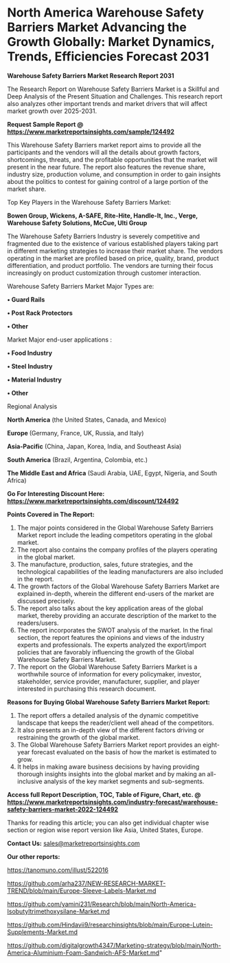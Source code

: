 # North America Warehouse Safety Barriers Market Advancing the Growth Globally: Market Dynamics, Trends, Efficiencies Forecast 2031

<strong>Warehouse Safety Barriers Market Research Report 2031</strong>

The Research Report on Warehouse Safety Barriers Market is a Skillful and Deep Analysis of the Present Situation and Challenges. This research report also analyzes other important trends and market drivers that will affect market growth over 2025-2031.

<strong>Request Sample Report @ <a href=https://www.marketreportsinsights.com/sample/124492>https://www.marketreportsinsights.com/sample/124492</a></strong>

This Warehouse Safety Barriers market report aims to provide all the participants and the vendors will all the details about growth factors, shortcomings, threats, and the profitable opportunities that the market will present in the near future. The report also features the revenue share, industry size, production volume, and consumption in order to gain insights about the politics to contest for gaining control of a large portion of the market share.

Top Key Players in the Warehouse Safety Barriers Market:

<strong>Bowen Group, Wickens, A-SAFE, Rite-Hite, Handle-It, Inc., Verge, Warehouse Safety Solutions, McCue, Ulti Group</strong>

The Warehouse Safety Barriers Industry is severely competitive and fragmented due to the existence of various established players taking part in different marketing strategies to increase their market share. The vendors operating in the market are profiled based on price, quality, brand, product differentiation, and product portfolio. The vendors are turning their focus increasingly on product customization through customer interaction.

Warehouse Safety Barriers Market Major Types are:

<strong>• Guard Rails

• Post Rack Protectors

• Other</strong>

Market Major end-user applications :

<strong>• Food Industry

• Steel Industry

• Material Industry

• Other</strong>

Regional Analysis

</u><strong><b>North America</b></strong> (the United States, Canada, and Mexico)

<strong><b>Europe </b></strong>(Germany, France, UK, Russia, and Italy)

<strong><b>Asia-Pacific</b></strong> (China, Japan, Korea, India, and Southeast Asia)

<strong><b>South America</b></strong> (Brazil, Argentina, Colombia, etc.)

<strong><b>The Middle East and Africa</b></strong> (Saudi Arabia, UAE, Egypt, Nigeria, and South Africa)

<strong>Go For Interesting Discount Here: <a href=https://www.marketreportsinsights.com/discount/124492>https://www.marketreportsinsights.com/discount/124492</a></strong>

<strong>Points Covered in The Report:</strong>
<ol>
  <li>The major points considered in the Global Warehouse Safety Barriers Market report include the leading competitors operating in the global market.</li>
  <li>The report also contains the company profiles of the players operating in the global market.</li>
  <li>The manufacture, production, sales, future strategies, and the technological capabilities of the leading manufacturers are also included in the report.</li>
  <li>The growth factors of the Global Warehouse Safety Barriers Market are explained in-depth, wherein the different end-users of the market are discussed precisely.</li>
  <li>The report also talks about the key application areas of the global market, thereby providing an accurate description of the market to the readers/users.</li>
  <li>The report incorporates the SWOT analysis of the market. In the final section, the report features the opinions and views of the industry experts and professionals. The experts analyzed the export/import policies that are favorably influencing the growth of the Global Warehouse Safety Barriers Market.</li>
  <li>The report on the Global Warehouse Safety Barriers Market is a worthwhile source of information for every policymaker, investor, stakeholder, service provider, manufacturer, supplier, and player interested in purchasing this research document.</li>
</ol>
<strong>Reasons for Buying Global Warehouse Safety Barriers Market Report:</strong>

<ol>
  <li>The report offers a detailed analysis of the dynamic competitive landscape that keeps the reader/client well ahead of the competitors.</li>
  <li>It also presents an in-depth view of the different factors driving or restraining the growth of the global market.</li>
  <li>The Global Warehouse Safety Barriers Market report provides an eight-year forecast evaluated on the basis of how the market is estimated to grow.</li>
  <li>It helps in making aware business decisions by having providing thorough insights insights into the global market and by making an all-inclusive analysis of the key market segments and sub-segments.</li>
</ol>
<strong>Access full Report Description, TOC, Table of Figure, Chart, etc. @ <a href=https://www.marketreportsinsights.com/industry-forecast/warehouse-safety-barriers-market-2022-124492>https://www.marketreportsinsights.com/industry-forecast/warehouse-safety-barriers-market-2022-124492</a></strong>


Thanks for reading this article; you can also get individual chapter wise section or region wise report version like Asia, United States, Europe.

<strong>Contact Us:</strong>
sales@marketreportsinsights.com

<strong>Our other reports:</strong>

<a href=https://tanomuno.com/illust/522016>https://tanomuno.com/illust/522016</a>

<a href=https://github.com/arha237/NEW-RESEARCH-MARKET-TREND/blob/main/Europe-Sleeve-Labels-Market.md>https://github.com/arha237/NEW-RESEARCH-MARKET-TREND/blob/main/Europe-Sleeve-Labels-Market.md</a>

<a href=https://github.com/yamini231/Research/blob/main/North-America-Isobutyltrimethoxysilane-Market.md>https://github.com/yamini231/Research/blob/main/North-America-Isobutyltrimethoxysilane-Market.md</a>

<a href=https://github.com/Hindavii9/researchinsights/blob/main/Europe-Lutein-Supplements-Market.md>https://github.com/Hindavii9/researchinsights/blob/main/Europe-Lutein-Supplements-Market.md</a>

<a href=https://github.com/digitalgrowth4347/Marketing-strategy/blob/main/North-America-Aluminium-Foam-Sandwich-AFS-Market.md>https://github.com/digitalgrowth4347/Marketing-strategy/blob/main/North-America-Aluminium-Foam-Sandwich-AFS-Market.md</a>"
